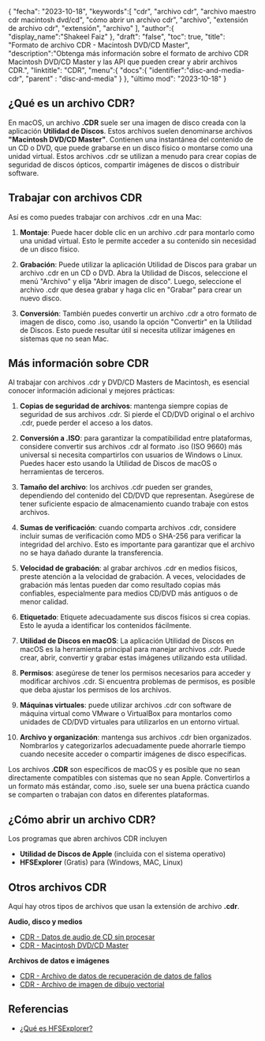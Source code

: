 {
"fecha": "2023-10-18",
   "keywords":[
"cdr",
"archivo cdr",
"archivo maestro cdr macintosh dvd/cd",
"cómo abrir un archivo cdr",
"archivo",
"extensión de archivo cdr",
"extensión",
"archivo"
],
   "author":{
"display_name":"Shakeel Faiz"
},
"draft": "false",
"toc": true,
"title": "Formato de archivo CDR - Macintosh DVD/CD Master",
   "description":"Obtenga más información sobre el formato de archivo CDR Macintosh DVD/CD Master y las API que pueden crear y abrir archivos CDR.",
"linktitle": "CDR",
   "menu":{
      "docs":{
         "identifier":"disc-and-media-cdr",
"parent" : "disc-and-media"
}
},
"último mod": "2023-10-18"
}

## ¿Qué es un archivo CDR?

En macOS, un archivo **.CDR** suele ser una imagen de disco creada con la aplicación **Utilidad de Discos**. Estos archivos suelen denominarse archivos **"Macintosh DVD/CD Master"**. Contienen una instantánea del contenido de un CD o DVD, que puede grabarse en un disco físico o montarse como una unidad virtual. Estos archivos .cdr se utilizan a menudo para crear copias de seguridad de discos ópticos, compartir imágenes de discos o distribuir software.

## Trabajar con archivos CDR

Así es como puedes trabajar con archivos .cdr en una Mac:

1. **Montaje**: Puede hacer doble clic en un archivo .cdr para montarlo como una unidad virtual. Esto le permite acceder a su contenido sin necesidad de un disco físico.
    












2. **Grabación**: Puede utilizar la aplicación Utilidad de Discos para grabar un archivo .cdr en un CD o DVD. Abra la Utilidad de Discos, seleccione el menú "Archivo" y elija "Abrir imagen de disco". Luego, seleccione el archivo .cdr que desea grabar y haga clic en "Grabar" para crear un nuevo disco.
    












3. **Conversión**: También puedes convertir un archivo .cdr a otro formato de imagen de disco, como .iso, usando la opción "Convertir" en la Utilidad de Discos. Esto puede resultar útil si necesita utilizar imágenes en sistemas que no sean Mac.

## Más información sobre CDR

Al trabajar con archivos .cdr y DVD/CD Masters de Macintosh, es esencial conocer información adicional y mejores prácticas:

1. **Copias de seguridad de archivos**: mantenga siempre copias de seguridad de sus archivos .cdr. Si pierde el CD/DVD original o el archivo .cdr, puede perder el acceso a los datos.
    












2. **Conversión a .ISO**: para garantizar la compatibilidad entre plataformas, considere convertir sus archivos .cdr al formato .iso (ISO 9660) más universal si necesita compartirlos con usuarios de Windows o Linux. Puedes hacer esto usando la Utilidad de Discos de macOS o herramientas de terceros.
    












3. **Tamaño del archivo**: los archivos .cdr pueden ser grandes, dependiendo del contenido del CD/DVD que representan. Asegúrese de tener suficiente espacio de almacenamiento cuando trabaje con estos archivos.
    












4. **Sumas de verificación**: cuando comparta archivos .cdr, considere incluir sumas de verificación como MD5 o SHA-256 para verificar la integridad del archivo. Esto es importante para garantizar que el archivo no se haya dañado durante la transferencia.
    












5. **Velocidad de grabación**: al grabar archivos .cdr en medios físicos, preste atención a la velocidad de grabación. A veces, velocidades de grabación más lentas pueden dar como resultado copias más confiables, especialmente para medios CD/DVD más antiguos o de menor calidad.
    












6. **Etiquetado**: Etiquete adecuadamente sus discos físicos si crea copias. Esto le ayuda a identificar los contenidos fácilmente.
    












7. **Utilidad de Discos en macOS**: La aplicación Utilidad de Discos en macOS es la herramienta principal para manejar archivos .cdr. Puede crear, abrir, convertir y grabar estas imágenes utilizando esta utilidad.
    












8. **Permisos**: asegúrese de tener los permisos necesarios para acceder y modificar archivos .cdr. Si encuentra problemas de permisos, es posible que deba ajustar los permisos de los archivos.
    












9. **Máquinas virtuales**: puede utilizar archivos .cdr con software de máquina virtual como VMware o VirtualBox para montarlos como unidades de CD/DVD virtuales para utilizarlos en un entorno virtual.
    












10. **Archivo y organización**: mantenga sus archivos .cdr bien organizados. Nombrarlos y categorizarlos adecuadamente puede ahorrarle tiempo cuando necesite acceder o compartir imágenes de disco específicas.
    













Los archivos **.CDR** son específicos de macOS y es posible que no sean directamente compatibles con sistemas que no sean Apple. Convertirlos a un formato más estándar, como .iso, suele ser una buena práctica cuando se comparten o trabajan con datos en diferentes plataformas.

## ¿Cómo abrir un archivo CDR?

Los programas que abren archivos CDR incluyen

- **Utilidad de Discos de Apple** (incluida con el sistema operativo)
- **HFSExplorer** (Gratis) para (Windows, MAC, Linux)

## Otros archivos CDR

Aquí hay otros tipos de archivos que usan la extensión de archivo **.cdr**.

**Audio, disco y medios**
- [CDR - Datos de audio de CD sin procesar](/es/audio/cdr/)
- [CDR - Macintosh DVD/CD Master](/es/disc-and-media/cdr/)

**Archivos de datos e imágenes**
- [CDR - Archivo de datos de recuperación de datos de fallos](/es/data/cdr-crash/)
- [CDR - Archivo de imagen de dibujo vectorial](/es/image/cdr/)


## Referencias
* [¿Qué es HFSExplorer?](https://catacombae.org/hfsexplorer/)

